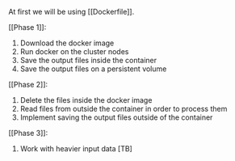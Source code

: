 At first we will be using [[Dockerfile]].

[[Phase 1]]:

1. Download the docker image 
2. Run docker on the cluster nodes
3. Save the output files inside the container 
4. Save the output files on a persistent volume

[[Phase 2]]:

1. Delete the files inside the docker image
2. Read files from outside the container in order to process them
3. Implement saving the output files outside of the container

[[Phase 3]]:

1. Work with heavier input data [TB]
